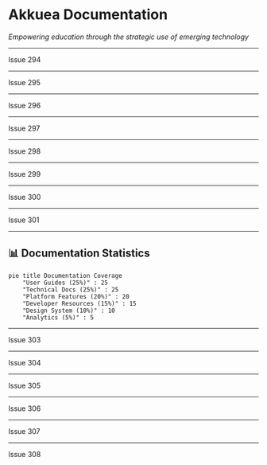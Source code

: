 # Akkuea Documentation

*Empowering education through the strategic use of emerging technology*

---

Issue 294
<!-- Make the changes from issue number 294 here. Thank you for contributing to Akkuea! -->

---

Issue 295
<!-- Make the changes from issue number 295 here. Thank you for contributing to Akkuea! -->

---

Issue 296
<!-- Make the changes from issue number 296 here. Thank you for contributing to Akkuea! -->

---

Issue 297
<!-- Make the changes from issue number 297 here. Thank you for contributing to Akkuea! -->

---

Issue 298
<!-- Make the changes from issue number 298 here. Thank you for contributing to Akkuea! -->

---

Issue 299
<!-- Make the changes from issue number 299 here. Thank you for contributing to Akkuea! -->

---

Issue 300
<!-- Make the changes from issue number 300 here. Thank you for contributing to Akkuea! -->

---

Issue 301
<!-- Make the changes from issue number 301 here. Thank you for contributing to Akkuea! -->

---


## 📊 Documentation Statistics

```mermaid
pie title Documentation Coverage
    "User Guides (25%)" : 25
    "Technical Docs (25%)" : 25
    "Platform Features (20%)" : 20
    "Developer Resources (15%)" : 15
    "Design System (10%)" : 10
    "Analytics (5%)" : 5
```

---

Issue 303
<!-- Make the changes from issue number 303 here. Thank you for contributing to Akkuea! -->

---

Issue 304
<!-- Make the changes from issue number 304 here. Thank you for contributing to Akkuea! -->

---

Issue 305
<!-- Make the changes from issue number 305 here. Thank you for contributing to Akkuea! -->

---

Issue 306
<!-- Make the changes from issue number 306 here. Thank you for contributing to Akkuea! -->

---

Issue 307
<!-- Make the changes from issue number 307 here. Thank you for contributing to Akkuea! -->

---

Issue 308
<!-- Make the changes from issue number 308 here. Thank you for contributing to Akkuea! -->


